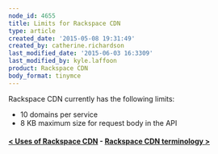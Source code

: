 ```yaml
---
node_id: 4655
title: Limits for Rackspace CDN
type: article
created_date: '2015-05-08 19:31:49'
created_by: catherine.richardson
last_modified_date: '2015-06-03 16:3309'
last_modified_by: kyle.laffoon
product: Rackspace CDN
body_format: tinymce
---
```


Rackspace CDN currently has the following limits:

-   10 domains per service
-   8 KB maximum size for request body in the API

 

#### [\< Uses of Rackspace CDN](https://www.rackspace.com/knowledge_center/article/uses-of-rackspace-cdn)    -    [Rackspace CDN terminology \>](https://www.rackspace.com/knowledge_center/article/rackspace-cdn-terminology)

 

 

 

